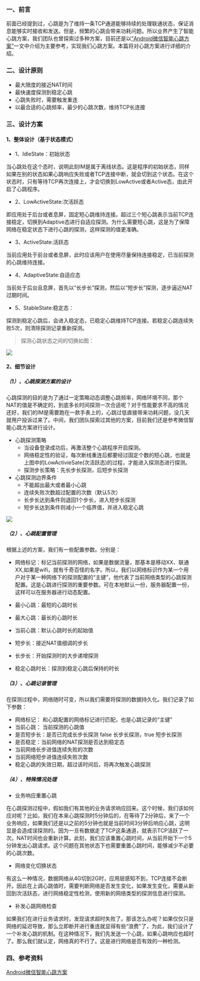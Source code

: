 ### 一、前言

前面已经提到过，心跳是为了维持一条TCP通道能够持续的处理联通状态，保证消息能够实时接收和发送。但是，频繁的心跳会带来功耗问题。所以业界产生了智能心跳方案，我们团队也曾探索过多种方案，目前还是以[“Android微信智能心跳方案”](https://mp.weixin.qq.com/s?__biz=MzAwNDY1ODY2OQ==&mid=207243549&idx=1&sn=4ebe4beb8123f1b5ab58810ac8bc5994)一文中介绍为主要参考，实现我们心跳方案。本篇将对心跳方案进行详细的介绍。

### 

### 二、设计原则

+ 最大限度的接近NAT时间
+ 最快速度探测到稳定心跳
+ 心跳失败时，需要触发重连
+ 以最合适的心跳频率，最少的心跳次数，维持TCP长连接

### 三、设计方案

#### 1、整体设计（基于状态模式）
+ 1、IdleState：初始状态

当心跳处在这个态时，说明此刻IM是属于离线状态。这是程序的初始状态，同样如果在别的状态如果心跳响应失败或者TCP连接中断，就会切到这个状态。在这个状态时，只有等待TCP再次连接上，才会切换到LowActive或者Active态，由此开启了心跳程序。

+ 2、LowActiveState:次活跃态

即应用处于后台或者息屏，固定短心跳维持连接。超过三个短心跳表示当前TCP连接稳定，切换到Adaptive态进行自适应探测。为什么需要短心跳，这是为了保障网络在稳定状态下进行心跳的探测，这样探测的值更准确。


+ 3、ActiveState:活跃态

当前应用处于前台或者息屏，此时应该用户在使用尽量保持连接稳定，已当前探测的心跳维持连接。

+ 4、AdaptiveState:自适应态

当前处于后台且息屏，首先以“长步长”探测，然后以“短步长”探测，逐步逼近NAT过期时间。

+ 5、StableState:稳定态：

探测到稳定心跳后，会进入稳定态，已稳定心跳维持TCP连接。若稳定心跳连续失败5次，则清除探测记录重新探测。

> 探测心跳状态之间的切换如图：

![](http://172.28.1.116:9999/Task/AndroidWatch/uploads/ca14d1afcf491b1be0f126ccce48261c/heartbeat-state.png)

#### 2、细节设计


##### （1）、心跳探测方案的设计

心跳探测的目的是为了通过一定策略动态调整心跳频率，网络环境不同，那个NAT的值是不确定的，到底多长时间探测一次合适呢？对于性能要求不高的情况还好，我们的IM是需要跑在一款手表上的，心跳过低直接带来功耗问题，没几天就用户投诉过来了。中间，我们团队探索过其他的方案，目前我们还是参考微信智能心跳方案进行设计。

+ 心跳探测策略
	+ 当设备登录成功后，再激活整个心跳程序开启探测。
	+ 网络稳定性的验证，每次断线重连后都要经过固定个数的短心跳，也就是上图中的LowActivieSate(次活跃态)的过程，才能进入探测态进行探测。
	+ 探测步长策略：先长步长探测，后短步长探测
+ 心跳探测边界条件
	+ 不能超出最大或者最小心跳
	+ 连续失败次数超过配置的次数（默认5次）
	+ 长步长达到条件则退回1个步长，进入短步长探测
	+ 短步长达到条件则减小一个临界值，并进入稳定心跳

![](https://docs.google.com/drawings/d/e/2PACX-1vSLLt4dwZOH3NS0fDkmak7-Q9sV4CWd0BdDCMG-uKKrhhE6Xwmcwp-ojJaBfjsr9n5TUOSEXkfMVZ8b/pub?w=369&h=224)

##### （2）、心跳配置管理

根据上述的方案，我们有一些配置参数。分别是：

+ 网络标记：标记当前探测的网络，如果是数据流量，那基本是移动XX、联通XX,如果是wifi，就有千奇百怪的名字。所以，我们以网络标识作为某一个用户对于某一种网络下的探测配置的“主键”，他代表了当前网络类型的心跳探测配置。这是心跳进行探测的重要参数。可在本地默认一份，服务器配置一份，这样可以在服务器进行动态配置。

+ 最小心跳：最短的心跳时长
+ 最大心跳：最长的心跳时长
+ 当前心跳：默认心跳时长的起始值
+ 短步长：接近NAT值细调的步长
+ 长步长：开始探测时的大步递增探测
+ 稳定心跳时长：探测到稳定心跳后保持的时长

##### （3）、心跳记录管理
在探测过程中，网络随时可变，所以我们需要将探测的数据持久化。我们记录了如下参数：

+ 网络标记： 和心跳配置的网络标记进行匹配，也是心跳记录的“主键”
+ 当前心跳： 当前探测的心跳值
+ 是否短步长：是否已完成长步长探测  false 长步长探测，true 短步长探测
+ 是否稳定：当前网络的NAT探测是否达到稳定态
+ 当前网络长步进值连续失败的次数
+ 当前网络短步进值连续失败次数
+ 稳定心跳的失效日期，超过该时间后，将再次触发心跳探测

##### （4）、特殊情况处理

+ 业务响应重置心跳
	
在心跳探测过程中，假如我们有其他的业务请求响应回来。这个时候，我们该如何应对呢？比如，我们在本来心跳探测时5分钟后的，在等待了2分钟后，来了一个业务响应，如果我们还是以之前的5分钟也就是当前时间3分钟后响应心跳，这明显是会造成误探测的。因为一旦有数据走了TCP这条通道，就表示TCP活跃了一次。NAT时间也会重新计算。此刻，我们应该重置心跳时间，从当前开始下一个5分钟发出心跳请求。这个问题在其他状态下也需要重置心跳时间，能够减少不必要的心跳次数。

+ 网络变化切换状态

有这么一种情况，数据网络从4G切到2G时，应用层感知不到，TCP连接不会断开。因此在上调心跳值时，需要判断网络是否发生变化，如果发生变化，需要从新回到次活跃态，进行网络稳定性检测，使用新的网络类型的探测信息进行探测。

+ 补发心跳网络检查

如果我们在进行业务请求时，发现请求超时失败了。那该怎么办呢？如果仅仅只是网络的延迟导致，那么立即断开进行重连就显得有些“浪费"了，为此，我们设计了一个补发心跳的机制。在这种情况下，我们先发送一个心跳，如果心跳响应也超时了。那么我们就认定，网络真的不行了。这是进行网络是否有效的一种检测。

### 四、参考资料
[Android微信智能心跳方案](https://mp.weixin.qq.com/s?__biz=MzAwNDY1ODY2OQ==&mid=207243549&idx=1&sn=4ebe4beb8123f1b5ab58810ac8bc5994)